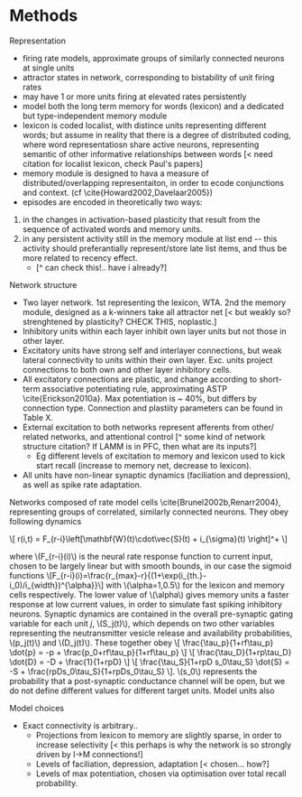 # Methods
Representation

* firing rate models, approximate groups of similarly connected neurons at single units
* attractor states in network, corresponding to bistability of unit firing rates
 * may have 1 or more units firing at elevated rates persistently
* model both the long term memory for words (lexicon) and a dedicated but type-independent memory module
 * lexicon is coded localist, with distince units representing different words; but assume in reality that there is a degree of distributed coding, where word representatiosn share active neurons, representing semantic of other informative relationships between words [< need citation for localist lexicon, check Paul's papers]
 * memory module is designed to hava a measure of distributed/overlapping representaiton, in order to ecode conjunctions and context. (cf \cite{Howard2002,Davelaar2005})
* episodes are encoded in theoretically two ways:
 1. in the changes in activation-based plasticity that result from the sequence of activated words and memory units.  
 2. in any persistent activity still in the memory module at list end -- this activity should preferantially represent/store late list items, and thus be more related to recency effect.  
     * [^ can check this!.. have i already?]

Network structure

* Two layer network. 1st representing the lexicon, WTA. 2nd the memory module, designed as a k-winners take all attractor net [< but weakly so? strenghtened by plasticity? CHECK THIS, noplastic.]
* Inhibitory units within each layer inhibit own layer units but not those in other layer.
* Excitatory units have strong self and interlayer connections, but weak lateral connectivity to units within their own layer. Exc. units project connections to both own and other layer inhibitory cells.
* All excitatory connections are plastic, and change according to short-term associative potentiating rule, approximating ASTP \cite{Erickson2010a}. Max potentiation is ~ 40%, but differs by connection type. Connection and plastiity parameters can be found in Table X.
* External excitation to both networks represent afferents from other/ related networks, and attentional control [^ some kind of network structure citation? If LAMM is in PFC, then what are its inputs?]
    * Eg different levels of excitation to memory and lexicon used to kick start recall (increase to memory net, decrease to lexicon).
* All units have non-linear synaptic dynamics (faciliation and depression), as well as spike rate adaptation.  

Networks composed of rate model cells \cite{Brunel2002b,Renarr2004}, representing groups of correlated, similarly connected neurons. They obey following dynamics

\\[ r(i,t) = F_{r-i}\left[\mathbf{W}(t)\cdot\vec{S}(t) + i_{\sigma}(t) \right]^+ \\]

where \\(F_{r-i}(i)\\) is the neural rate response function to current input, chosen to be largely linear but with smooth bounds, in our case the sigmoid functions
\\[F_{r-i}(i)=\frac{r_{max}-r}{(1+\exp(i_{th.}-i_0)/i_{width})^{\alpha}}\\]
with \\(\alpha=1,0.5\\) for the lexicon and memory cells respectively. The lower value of \\(\alpha\\) gives memory units a faster response at low current values, in order to simulate fast spiking inhibitory neurons. Synaptic dynamics are contained in the overall pre-synaptic gating variable for each unit _j_, \\(S_j(t)\\), which depends on two other variables representing the neutransmitter vesicle release and availability probabilities, \\(p_j(t)\\) and \\(D_j(t)\\). These together obey
\\[ \frac{\tau_p}{1+rf\tau_p}  \dot{p} = -p + \frac{p_0+rf\tau_p}{1+rf\tau_p} \\]
\\[ \frac{\tau_D}{1+rp\tau_D}    \dot{D} = -D + \frac{1}{1+rpD} \\]
\\[ \frac{\tau_S}{1+rpD s_0\tau_S} \dot{S} = -S + \frac{rpDs_0\tau_S}{1+rpDs_0\tau_S} \\].
\\(s_0\\) represents the probability that a post-synaptic conductance channel will be open, but we do not define different values for different target units.
Model units also 


Model choices

- Exact connectivity is arbitrary..
    - Projections from lexicon to memory are slightly sparse, in order to increase selectivity [< this perhaps is why the network is so strongly driven by I->M connections!]
    - Levels of faciliation, depression, adaptation [< chosen... how?] 
    - Levels of max potentiation, chosen via optimisation over total recall probability.
